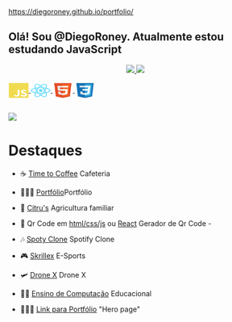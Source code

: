 https://diegoroney.github.io/portfolio/

## Olá! Sou @DiegoRoney. Atualmente estou estudando JavaScript
<div align="center">
  <a href="https://github.com/DiegoRoney">
  <img height="180em" src="https://github-readme-stats.vercel.app/api?username=DiegoRoney&show_icons=true&theme=dracula&include_all_commits=true&count_private=true"/>
  <img height="180em" src="https://github-readme-stats.vercel.app/api/top-langs/?username=DiegoRoney&layout=compact&langs_count=7&theme=dracula"/>
</div>
  
<div style="display: inline_block"><br>
  <img align="center" alt="Js" height="30" width="40" src="https://raw.githubusercontent.com/devicons/devicon/master/icons/javascript/javascript-plain.svg"> 
  <img align="center" alt="React" height="30" width="40" src="https://raw.githubusercontent.com/devicons/devicon/master/icons/react/react-original.svg">
  <img align="center" alt="HTML" height="30" width="40" src="https://raw.githubusercontent.com/devicons/devicon/master/icons/html5/html5-original.svg">
  <img align="center" alt="CSS" height="30" width="40" src="https://raw.githubusercontent.com/devicons/devicon/master/icons/css3/css3-original.svg">  
  
   
  ##
 
<div> 
 
  <a href="https://www.instagram.com/rbs_diego/" target="_blank"><img src="https://img.shields.io/badge/-Instagram-%23E4405F?style=for-the-badge&logo=instagram&logoColor=white" target="_blank"></a> 

 # Destaques
  
  - ☕ [Time to Coffee](https://diegoroney.github.io/cafeteria/ "CAFETERIA") Cafeteria 

  - 👨🏻‍💻 [Portfólio](https://diegoroney.github.io/portfolio/ "PORTFÓLIO")Portfólio 

  - 🍊 [Citru's](https://diegoroney.github.io/newcitrus/ "CITRUS") Agricultura familiar

  - 📱 Qr Code  em [html/css/js](https://diegoroney.github.io/qrcode/ "QR CODE") ou [React](https://diegoroney.github.io/qrcode-react/ "QR CODE") Gerador de Qr Code - 
  

  - 🎶 [Spoty Clone](https://diegoroney.github.io/spotify-clone/ "SPOTIFY CLONE") Spotify Clone 

  - 🎮 [Skrillex](https://diegoroney.github.io/skrillex/ "SKRILLEX") E-Sports 

  - 🛩️ [Drone X](https://diegoroney.github.io/new-dronex/ "DRONE X") Drone X

  - 👨‍🔬 [Ensino de Computação](https://diegoroney.github.io/cartilha-comput-page/ "ENSINO COMPUTAÇÃO") Educacional 
  
  - 🦸🏻‍♂️ [Link para Portfólio](https://diegoroney.github.io/hero/ "ENSINO COMPUTAÇÃO") "Hero page"
  

